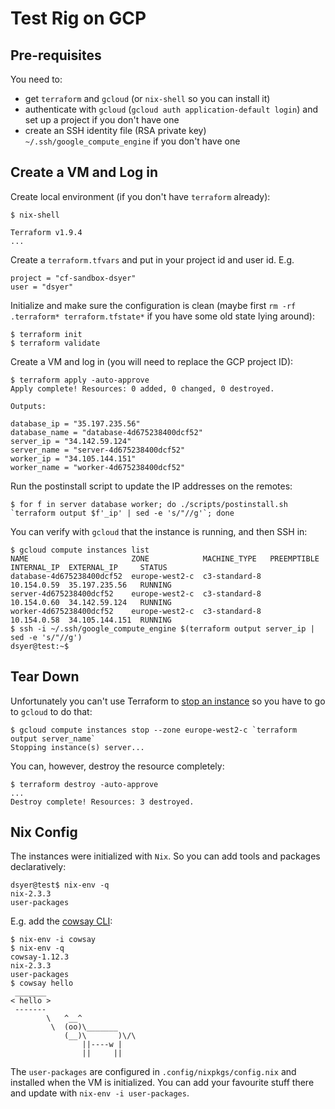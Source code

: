 # Test Rig on GCP

## Pre-requisites

You need to:

- get `terraform` and `gcloud` (or `nix-shell` so you can install it)
- authenticate with `gcloud` (`gcloud auth application-default login`) and set up a project if you don't have one
- create an SSH identity file (RSA private key) `~/.ssh/google_compute_engine` if you don't have one

## Create a VM and Log in

Create local environment (if you don't have `terraform` already):

```
$ nix-shell

Terraform v1.9.4
...
```

Create a `terraform.tfvars` and put in your project id and user id. E.g.

```
project = "cf-sandbox-dsyer"
user = "dsyer"
```

Initialize and make sure the configuration is clean (maybe first `rm -rf .terraform* terraform.tfstate*` if you have some old state lying around):

```
$ terraform init
$ terraform validate
```

Create a VM and log in (you will need to replace the GCP project ID):

```
$ terraform apply -auto-approve
Apply complete! Resources: 0 added, 0 changed, 0 destroyed.

Outputs:

database_ip = "35.197.235.56"
database_name = "database-4d675238400dcf52"
server_ip = "34.142.59.124"
server_name = "server-4d675238400dcf52"
worker_ip = "34.105.144.151"
worker_name = "worker-4d675238400dcf52"
```

Run the postinstall script to update the IP addresses on the remotes:

```
$ for f in server database worker; do ./scripts/postinstall.sh `terraform output $f'_ip' | sed -e 's/"//g'`; done
```

You can verify with `gcloud` that the instance is running, and then SSH in:

```
$ gcloud compute instances list
NAME                       ZONE            MACHINE_TYPE   PREEMPTIBLE  INTERNAL_IP  EXTERNAL_IP     STATUS
database-4d675238400dcf52  europe-west2-c  c3-standard-8               10.154.0.59  35.197.235.56   RUNNING
server-4d675238400dcf52    europe-west2-c  c3-standard-8               10.154.0.60  34.142.59.124   RUNNING
worker-4d675238400dcf52    europe-west2-c  c3-standard-8               10.154.0.58  34.105.144.151  RUNNING
$ ssh -i ~/.ssh/google_compute_engine $(terraform output server_ip | sed -e 's/"//g')
dsyer@test:~$
```

## Tear Down

Unfortunately you can't use Terraform to [stop an instance](https://github.com/terraform-providers/terraform-provider-aws/issues/22) so you have to go to `gcloud` to do that:

```
$ gcloud compute instances stop --zone europe-west2-c `terraform output server_name`
Stopping instance(s) server...
```

You can, however, destroy the resource completely:

```
$ terraform destroy -auto-approve
...
Destroy complete! Resources: 3 destroyed.
```

## Nix Config

The instances were initialized with `Nix`. So you can add tools and packages declaratively:

```
dsyer@test$ nix-env -q
nix-2.3.3
user-packages
```

E.g. add the [cowsay CLI](https://en.wikipedia.org/wiki/Cowsay):

```
$ nix-env -i cowsay
$ nix-env -q
cowsay-1.12.3
nix-2.3.3
user-packages
$ cowsay hello
 _______
< hello >
 -------
        \   ^__^
         \  (oo)\_______
            (__)\       )\/\
                ||----w |
                ||     ||
```

The `user-packages` are configured in `.config/nixpkgs/config.nix` and installed when the VM is initialized. You can add your favourite stuff there and update with `nix-env -i user-packages`.
